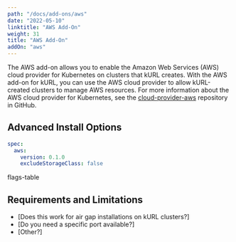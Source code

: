 ```yaml
---
path: "/docs/add-ons/aws"
date: "2022-05-10"
linktitle: "AWS Add-On"
weight: 31
title: "AWS Add-On"
addOn: "aws"
---
```


The AWS add-on allows you to enable the Amazon Web Services (AWS) cloud provider for Kubernetes on clusters that kURL creates. With the AWS add-on for kURL, you can use the AWS cloud provider to allow kURL-created clusters to manage AWS resources. For more information about the AWS cloud provider for Kubernetes, see the [cloud-provider-aws](https://github.com/kubernetes/cloud-provider-aws) repository in GitHub.

## Advanced Install Options

```yaml
spec:
  aws:
    version: 0.1.0
    excludeStorageClass: false
```

flags-table

## Requirements and Limitations

* [Does this work for air gap installations on kURL clusters?]
* [Do you need a specific port available?]
* [Other?]
